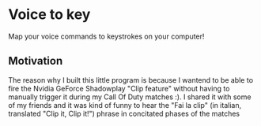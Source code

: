 # Voice to key

Map your voice commands to keystrokes on your computer!

## Motivation

The reason why I built this little program is because I wantend to be able to fire the Nvidia GeForce Shadowplay "Clip feature" without having to manually trigger it during my Call Of Duty matches :). I shared it with some of my friends and it was kind of funny to hear the "Fai la clip" (in italian, translated "Clip it, Clip it!") phrase in concitated phases of the matches
